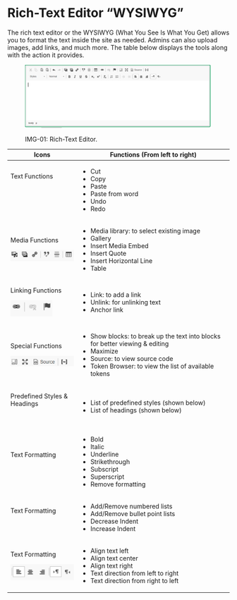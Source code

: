 # Rich-Text Editor “WYSIWYG”

The rich text editor or the WYSIWYG (What You See Is What You Get) allows you to format the text inside the site as needed. Admins can also upload images, add links, and much more. The table below displays the tools along with the action it provides.

<figure><img src="../../../.gitbook/assets/image (67).png" alt=""><figcaption><p>IMG-01: Rich-Text Editor.</p></figcaption></figure>

| Icons                                                                                                                                                                                                                                                                           | Functions (From left to right)                                                                                                                                                                                     |
| ------------------------------------------------------------------------------------------------------------------------------------------------------------------------------------------------------------------------------------------------------------------------------- | ------------------------------------------------------------------------------------------------------------------------------------------------------------------------------------------------------------------ |
| <p>Text Functions</p><p><img src="https://lh6.googleusercontent.com/Hb20O5yz1NUuipyGC0TrWfny_qCmdesD9HmuhbyYqwA6oEiGaWhNeVDtTaADCXAHvmzTYDmOr_Kydns51Kcf9gVdg_fgYNbQIxeR8eo6wStHyFm15ekrSA9fmv_8QskfeXgPJ5iKtvfOijZ9tKcHWg" alt="" data-size="original"></p><p><br></p>         | <ul><li>Cut</li><li>Copy</li><li>Paste</li><li>Paste from word</li><li>Undo</li><li>Redo</li></ul>                                                                                                                 |
| <p>Media Functions</p><p><img src="../../../.gitbook/assets/image (63).png" alt="" data-size="original"></p>                                                                                                                                                                    | <ul><li>Media library: to select existing image</li><li>Gallery</li><li>Insert Media Embed</li><li>Insert Quote</li><li>Insert Horizontal Line</li><li>Table</li></ul>                                             |
| <p>Linking Functions</p><p><img src="../../../.gitbook/assets/image (64).png" alt="" data-size="original"></p>                                                                                                                                                                  | <ul><li>Link: to add a link</li><li>Unlink: for unlinking text</li><li>Anchor link</li></ul>                                                                                                                       |
| <p>Special Functions</p><p><img src="../../../.gitbook/assets/image (65).png" alt="" data-size="original"></p>                                                                                                                                                                  | <ul><li>Show blocks: to break up the text into blocks for better viewing &#x26; editing</li><li>Maximize</li><li>Source: to view source code</li><li>Token Browser: to view the list of available tokens</li></ul> |
| <p>Predefined Styles &#x26; Headings</p><p><img src="https://lh3.googleusercontent.com/PMc46B7R08SLQLcgfDv7yljsRwz5l5BLEI4NlVUdE0EcRAO9U1zRt45byKIXdyv88Sf_JbOTDod0E_lNv2vnNVTRQJjV-gHS6kD9vtIIzs0Fu7mAv1Kn5irrjEFSU2i5yu1rAOJl3Rn3s4Uaz0sETQ" alt="" data-size="original"></p> | <ul><li>List of predefined styles (shown below)</li><li>List of headings (shown below)</li></ul>                                                                                                                   |
| <p>Text Formatting</p><p><img src="https://lh6.googleusercontent.com/5iCaJ-PPSH-qJq7MF7jUJS5FeI4QJGaTES0cm2XhDVeDjkkEuIkaamzkiXMt23PwZpOhvrwl6rfhn44c4EvFlIAKh5RZd5dCvAa5SvkI34vRh08xyt9_BVHiLKrt6br5p9EtHlDfSPzmxrg9nPfi_A" alt="" data-size="original"></p>                   | <ul><li>Bold</li><li>Italic</li><li>Underline</li><li>Strikethrough</li><li>Subscript</li><li>Superscript</li><li>Remove formatting</li></ul>                                                                      |
| <p>Text Formatting</p><p><img src="https://lh6.googleusercontent.com/zl435UdyueyDWHPtcYcq9k2HzuwkqQeZWnQtM0Y1LPsi-9GSvTjtmv0Y_FRX5lklxBDeqCfuqlqZPp_SEQyjrCvu3scNCIdN2dl_0DHEkTByASmzs1bcIkDv7hYbaE2LeqYd8fjnT1kuiKq-cGl_jA" alt="" data-size="original"></p>                   | <ul><li>Add/Remove numbered lists</li><li>Add/Remove bullet point lists</li><li>Decrease Indent</li><li>Increase Indent</li></ul>                                                                                  |
| <p>Text Formatting</p><p><img src="../../../.gitbook/assets/image (66).png" alt="" data-size="original"></p>                                                                                                                                                                    | <ul><li>Align text left</li><li>Align text center</li><li>Align text right</li><li>Text direction from left to right</li><li>Text direction from right to left</li></ul>                                           |
